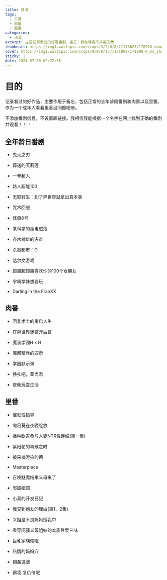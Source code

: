 ```yaml
---
title: 日漫
tags:
  - 日漫
  - 肉番
  - 里番
categories:
  - 动漫
excerpt: 主要记录看过的好看番剧，备忘！我与赌毒不共戴天😎
thumbnail: https://img1.wallspic.com/crops/3/2/0/8/7/178023/178023-dong_hua_pian-tao-dong_hua-ka_tong-a_ka_mei_ga_sha_si_a_ka_mei-3840x2160.jpg
cover: https://img1.wallspic.com/crops/9/0/0/1/7/171009/171009-e_mo_sha_shoukimetsu_no_yaiba-tao-fa_xing-zui-ka_tong-3840x2160.jpg
sticky: 1
date: 2024-07-30 09:22:55
---
```




# 目的

记录看过的好作品，主要作用于备忘，包括正常的全年龄段番剧和肉番以及里番。作为一个成年人看看里番没问题吧😎。

不添加番剧信息，不设置超链接。我相信我能根据一个名字在网上找到正确的番剧并观看！！！

## 全年龄日番剧

- 鬼灭之刃

- 葬送的芙莉莲

- 一拳超人

- 路人超能100

- 无职转生：到了异世界就拿出真本事

- 咒术回战

- 怪兽8号

- 某科学的超电磁炮

- 齐木楠雄的灾难

- 杀戮都市：O

- 达尔文游戏

- 超超超超超喜欢你的100个女朋友

- 宇崎学妹想要玩

- Darling in the FranXX



## 肉番

- 回复术士的重启人生

- 在异世界迷宫开后宫

- 魔装学园H x H

- 魔都精兵的奴隶

- 学园默示录

- 挣扎吧，亚当君

- 夜晚玩耍生活

## 里番

- 催眠性指导

- 向日葵在夜晚绽放

- 播种欧吉桑与人妻NTR性连结(第一集)

- 紫阳花的凋散之时

- 被采摘污染的茜

- Masterpiece

- 召唤魅魔结果义母来了

- 邪娠娼館

- 小真的开发日记

- 我交到炮友的理由(第1、2集)

- 义姐是不良妈妈授乳中

- 看穿闷骚义母姐妹的本质性爱三味

- 巨乳家族催眠

- 热情的妈妈穴

- 相姦遊戯

- 霸凌 复仇催眠
